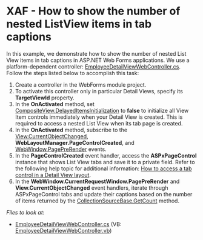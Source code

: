 # XAF - How to show the number of nested ListView items in tab captions

In this example, we demonstrate how to show the number of nested List View items in tab captions in ASP.NET Web Forms applications. We use a platform-dependent controller: [EmployeeDetailViewWebController.cs](./CS/DetailViewTabCount.Module.Web/Controllers/EmployeeDetailViewWebController.cs). Follow the steps listed below to accomplish this task:
1. Create a controller in the WebForms module project.
2. To activate this controller only in particular Detail Views, specify its **TargetViewId** property.
3. In the **OnActivated** method, set [CompositeView.DelayedItemsInitialization](https://docs.devexpress.com/eXpressAppFramework/DevExpress.ExpressApp.CompositeView.DelayedItemsInitialization) to **false** to initialize all View Item controls immediately when your Detail View is created. This is required to access a nested List View when its tab page is created.
4. In the **OnActivated** method, subscribe to the [View.CurrentObjectChanged](https://docs.devexpress.com/eXpressAppFramework/DevExpress.ExpressApp.View.CurrentObjectChanged), **WebLayoutManager.PageControlCreated**, and [WebWindow.PagePreRender](https://docs.devexpress.com/eXpressAppFramework/DevExpress.ExpressApp.Web.WebWindow.PagePreRender) events.
5. In the **PageControlCreated** event handler, access the **ASPxPageControl** instance that shows List View tabs and save it to a private field. Refer to the following help topic for additional information: [How to access a tab control in a Detail View layout](https://github.com/DevExpress-Examples/XAF_how-to-access-a-tab-control-in-a-detail-view-layout-e372).
6. In the **WebWindow.CurrentRequestWindow.PagePreRender** and **View.CurrentObjectChanged** event handlers, iterate through ASPxPageControl tabs and update their captions based on the number of items returned by the [CollectionSourceBase.GetCount](https://docs.devexpress.com/eXpressAppFramework/DevExpress.ExpressApp.CollectionSourceBase.GetCount) method.  

<!-- default file list --> 
*Files to look at*:

* [EmployeeDetailViewWebController.cs](./CS/DetailViewTabCount.Module.Web/Controllers/EmployeeDetailViewWebController.cs) (VB: [EmployeeDetailViewWebController.vb](./VB/DetailViewTabCountVB.Module.Web/Controllers/EmployeeDetailViewWebController.vb))
<!-- default file list end -->
